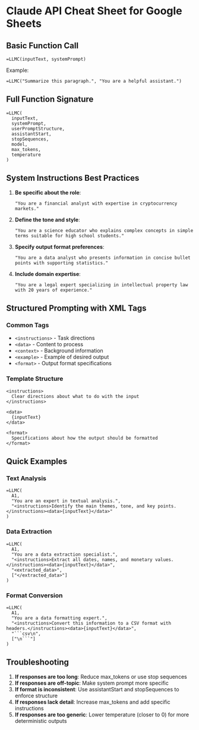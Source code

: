 # Claude API Cheat Sheet for Google Sheets

## Basic Function Call

```
=LLMC(inputText, systemPrompt)
```

Example:
```
=LLMC("Summarize this paragraph.", "You are a helpful assistant.")
```

## Full Function Signature

```
=LLMC(
  inputText,
  systemPrompt,
  userPromptStructure,
  assistantStart,
  stopSequences,
  model,
  max_tokens,
  temperature
)
```

## System Instructions Best Practices

1. **Be specific about the role**:
   ```
   "You are a financial analyst with expertise in cryptocurrency markets."
   ```

2. **Define the tone and style**:
   ```
   "You are a science educator who explains complex concepts in simple terms suitable for high school students."
   ```

3. **Specify output format preferences**:
   ```
   "You are a data analyst who presents information in concise bullet points with supporting statistics."
   ```

4. **Include domain expertise**:
   ```
   "You are a legal expert specializing in intellectual property law with 20 years of experience."
   ```

## Structured Prompting with XML Tags

### Common Tags

- `<instructions>` - Task directions
- `<data>` - Content to process
- `<context>` - Background information
- `<example>` - Example of desired output
- `<format>` - Output format specifications

### Template Structure

```
<instructions>
  Clear directions about what to do with the input
</instructions>

<data>
  {inputText}
</data>

<format>
  Specifications about how the output should be formatted
</format>
```

## Quick Examples

### Text Analysis

```
=LLMC(
  A1,
  "You are an expert in textual analysis.",
  "<instructions>Identify the main themes, tone, and key points.</instructions><data>{inputText}</data>"
)
```

### Data Extraction

```
=LLMC(
  A1,
  "You are a data extraction specialist.",
  "<instructions>Extract all dates, names, and monetary values.</instructions><data>{inputText}</data>",
  "<extracted_data>",
  ["</extracted_data>"]
)
```

### Format Conversion

```
=LLMC(
  A1,
  "You are a data formatting expert.",
  "<instructions>Convert this information to a CSV format with headers.</instructions><data>{inputText}</data>",
  "```csv\n",
  ["\n```"]
)
```

## Troubleshooting

1. **If responses are too long**: Reduce max_tokens or use stop sequences
2. **If responses are off-topic**: Make system prompt more specific
3. **If format is inconsistent**: Use assistantStart and stopSequences to enforce structure
4. **If responses lack detail**: Increase max_tokens and add specific instructions
5. **If responses are too generic**: Lower temperature (closer to 0) for more deterministic outputs

